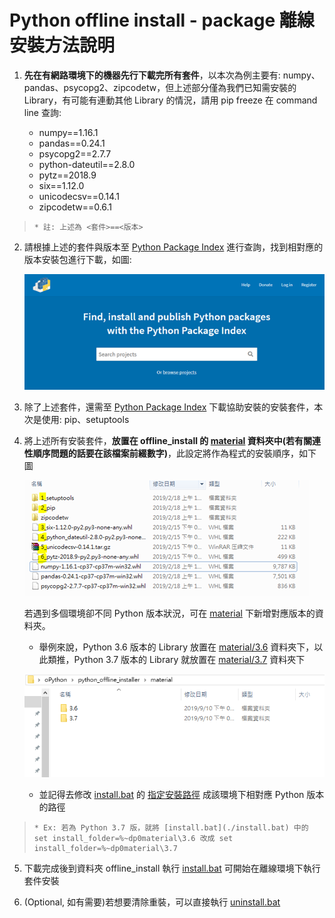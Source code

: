 # Python offline install - package 離線安裝方法說明

1. **先在有網路環境下的機器先行下載完所有套件**，以本次為例主要有: numpy、pandas、psycopg2、zipcodetw，但上述部分僅為我們已知需安裝的 Library，有可能有連動其他 Library 的情況，請用 pip freeze 在 command line 查詢:

	* numpy==1.16.1
	* pandas==0.24.1
	* psycopg2==2.7.7
	* python-dateutil==2.8.0
	* pytz==2018.9
	* six==1.12.0
	* unicodecsv==0.14.1
	* zipcodetw==0.6.1
		
		
>     * 註: 上述為 <套件>==<版本>


2. 請根據上述的套件與版本至 [Python Package Index][pypi_url] 進行查詢，找到相對應的版本安裝包進行下載，如圖:

	![Use Pypi to find the package for python](./readme_elements/python_package_index_screenshopt.png)
		
3. 除了上述套件，還需至 [Python Package Index][pypi_url] 下載協助安裝的安裝套件，本次是使用: pip、setuptools
	
4. 將上述所有安裝套件，**放置在 offline_install 的 [material](./material) 資料夾中(若有關連性順序問題的話要在該檔案前綴數字)**，此設定將作為程式的安裝順序，如下圖

	![Need to set the prefix number once the installation need to be in sequence](./readme_elements/order_in_installation_setting_example.png)
	
	若遇到多個環境卻不同 Python 版本狀況，可在 [material](./material) 下新增對應版本的資料夾。
	
	* 舉例來說，Python 3.6 版本的 Library 放置在 [material/3.6](./material/3.6) 資料夾下，以此類推，Python 3.7 版本的 Library 就放置在 [material/3.7](./material/3.7) 資料夾下
	
	![Put library in different folder and name as python version number once face the python version different situation](./readme_elements/material_use_subfolder_to_deal_with_different_python_version_situation.png)
	
	* 並記得去修改 [install.bat](./install.bat) 的 [指定安裝路徑](https://github.com/OftenLin/python_offline_installer/blob/cf3e38db1c9ae9899fb3250c9067205d5fb41930/install.bat#L10) 成該環境下相對應 Python 版本的路徑 
	
>     * Ex: 若為 Python 3.7 版，就將 [install.bat](./install.bat) 中的 set install_folder=%~dp0material\3.6 改成 set install_folder=%~dp0material\3.7 
	
	
5. 下載完成後到資料夾 offline_install 執行 [install.bat](./install.bat) 可開始在離線環境下執行套件安裝

6. (Optional, 如有需要)若想要清除重裝，可以直接執行 [uninstall.bat](./uninstall.bat)

[pypi_url]:https://pypi.org/